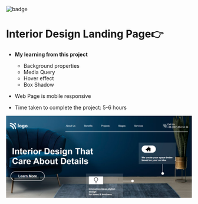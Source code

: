 ![badge](https://img.shields.io/badge/Live--class-Project-yellowgreen)
# Interior Design Landing Page👉

- **My learning from this project**

  - Background properties
  - Media Query
  - Hover effect
  - Box Shadow


- Web Page is mobile responsive
- Time taken to complete the project: 5-6 hours


![screenshot](./Images/Screenshot%20(28).png)